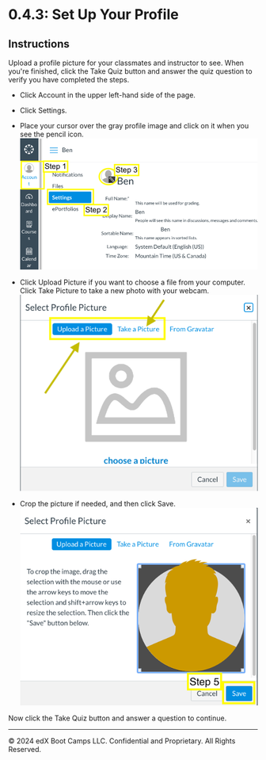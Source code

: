 # 0.4.3: Set Up Your Profile
## Instructions

Upload a profile picture for your classmates and instructor to see. When you're finished, click the Take Quiz button and answer the quiz question to verify you have completed the steps.

* Click Account in the upper left-hand side of the page.

* Click Settings. 

* Place your cursor over the gray profile image and click on it when you see the pencil icon.
![](../images/data-PW-1-3-account-settings-icon.png)

* Click Upload Picture if you want to choose a file from your computer. Click Take Picture to take a new photo with your webcam.
![](../images/data-PW-1-3-upload-take-pic.png)

* Crop the picture if needed, and then click Save.
![](../images/data-PW-1-2-save.png)

Now click the Take Quiz button and answer a question to continue.

---
© 2024 edX Boot Camps LLC. Confidential and Proprietary. All Rights Reserved.
